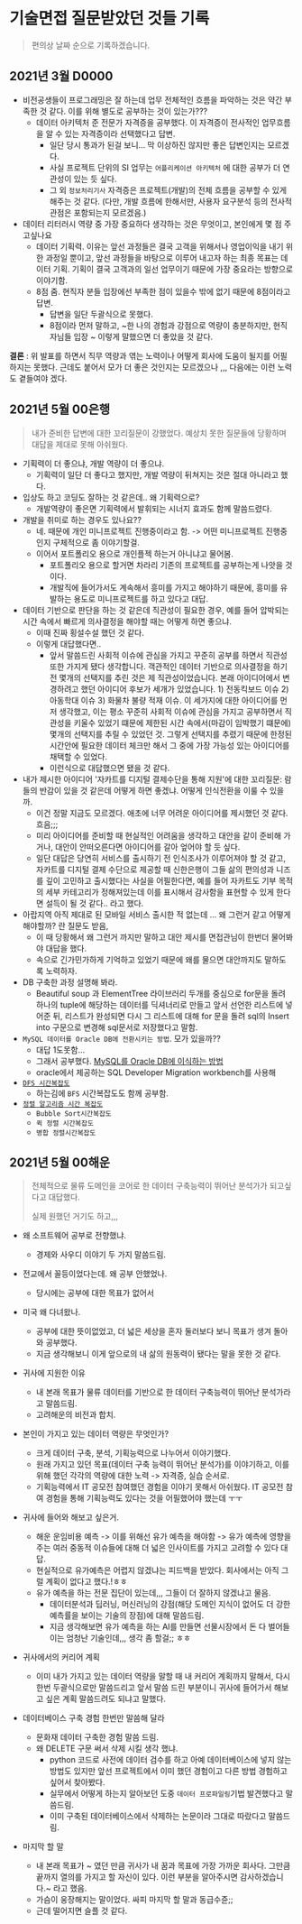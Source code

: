 # 기술면접 질문받았던 것들 기록

> 편의상 날짜 순으로 기록하겠습니다.

## 2021년 3월 D0000

- 비전공생들이 프로그래밍은 잘 하는데 업무 전체적인 흐름을 파악하는 것은 약간 부족한 것 같다. 이를 위해 별도로 공부하는 것이 있는가???
  - 데이터 아키텍처 준 전문가 자격증을 공부했다. 이 자격증이 전사적인 업무흐름을 알 수 있는 자격증이라 선택했다고 답변.
    - 일단 당시 통과가 된걸 보니... 막 이상하진 않지만 좋은 답변인지는 모르겠다.
    - 사실 프로젝트 단위의 SI 업무는 `어플리케이션 아키텍처` 에 대한 공부가 더 연관성이 있는 듯 싶다.
    - 그 외 `정보처리기사` 자격증은 프로젝트(개발)의 전체 흐름을 공부할 수 있게 해주는 것 같다. (다만, 개발 흐름에 한해서만, 사용자 요구분석 등의 전사적 관점은 포함되는지 모르겠음.)
- 데이터 리터러시 역량 중 가장 중요하다 생각하는 것은 무엇이고, 본인에게 몇 점 주고싶나요
  - 데이터 기획력. 이유는 앞선 과정들은 결국 고객을 위해서나 영업이익을 내기 위한 과정일 뿐이고, 앞선 과정들을 바탕으로 이루어 내고자 하는 최종 목표는 데이터 기획. 기획이 결국 고객과의 일선 업무이기 때문에 가장 중요라는 방향으로 이야기함.
  - 8점 줌. 현직자 분들 입장에선 부족한 점이 있을수 밖에 없기 때문에 8점이라고 답변.
    - 답변을 일단 두괄식으로 못했다.
    - 8점이라 먼저 말하고, ~한 나의 경험과 강점으로 역량이 충분하지만, 현직자님들 입장 ~ 이렇게 말했으면 더 좋았을 것 같다.

**결론** : 위 발표를 하면서 직무 역량과 엮는 노력이나 어떻게 회사에 도움이 될지를 어필하지는 못했다. 근데도 붙어서 모가 더 좋은 것인지는 모르겠으나 ,,, 다음에는 이런 노력도 곁들여야 겠다.



## 2021년 5월 00은행

>  내가 준비한 답변에 대한 꼬리질문이 강했었다. 예상치 못한 질문들에 당황하며 대답을 제대로 못해 아쉬웠다.

- 기획력이 더 좋으냐, 개발 역량이 더 좋으냐.
  - 기획력이 일단 더 좋다고 했지만, 개발 역량이 뒤쳐지는 것은 절대 아니라고 했다.
- 입상도 하고 코딩도 잘하는 것 같은데.. 왜 기획력으로?
  - 개발역량이 좋은면 기획력에서 발휘되는 시너지 효과도 함께 말씀드렸다.
- 개발을 취미로 하는 경우도 있나요??
  - 네. 때문에 개인 미니프로젝트 진행중이라고 함. -> 어떤 미니프로젝트 진행중인지 구체적으로 좀 이야기할걸.
  - 이어서 포트폴리오 용으로 개인플젝 하는거 아니냐고 물어봄.
    - 포트폴리오 용으로 할거면 차라리 기존의 프로젝트를 공부하는게 나앗을 것이다.
    - 개발직에 들어가서도 계속해서 흥미를 가지고 해야하기 때문에, 흥미를 유발하는 용도로 미니프로젝트를 하고 있다고 대답.
- 데이터 기반으로 판단을 하는 것 같은데 직관성이 필요한 경우, 예를 들어 압박되는 시간 속에서 빠르게 의사결정을 해야할 때는 어떻게 하면 좋으냐.
  - 이때 진짜 횡설수설 했던 것 같다.
  - 이렇게 대답했다면..
    - 앞서 말씀드린 사회적 이슈에 관심을 가지고 꾸준히 공부를 하면서 직관성 또한 가지게 됐다 생각합니다. 객관적인 데이터 기반으로 의사결정을 하기 전 몇개의 선택지를 추린 것은 제 직관성이었습니다. 본래 아이디어에서 변경하려고 했던 아이디어 후보가 세개가 있었습니다. 1) 전동킥보드 이슈 2) 아동학대 이슈 3) 화물차 불량 적재 이슈. 이 세가지에 대한 아이디어를 먼저 생각했고, 이는 평소 꾸준히 사회적 이슈에 관심을 가지고 공부하면서 직관성을 키울수 있었기 떄문에 제한된 시간 속에서(마감이 임박했기 떄문에) 몇개의 선택지를 추릴 수 있었던 것. 그렇게 선택지를 추렸기 때문에 한정된 시간안에 필요한 데이터 체크만 해서 그 중에 가장 가능성 있는 아이디어를 채택할 수 있었다. 
    - 이런식으로 대답했으면 됐을 것 같다. 
- 내가 제시한 아이디어 '자카트를 디지털 결제수단을 통해 지원'에 대한 꼬리질문: 람들의 반감이 있을 것 같은데 어떻게 하면 좋겠냐. 어떻게 인식전환을 이룰 수 있을까.
  - 이건 정말 지금도 모르겠다. 애초에 너무 어려운 아이디어를 제시했던 것 같다. 흐음;;; 
  - 미리 아이디어를 준비할 때 현실적인 어려움을 생각하고 대안을 같이 준비해 가거나, 대안이 안떠오른다면 아이디어를 갈아 엎어야 할 듯 싶다.
  - 일단 대답은 당연히 서비스를 출시하기 전 인식조사가 이루어져야 할 것 같고, 자카트를 디지털 결제 수단으로 제공할 때 신한은행이 그들 삶의 편의성과 니즈를 깊이 고민하고 출시했다는 사실을 어필한다면, 예를 들어 자카트도 기부 목적의 세부 카테고리가 정해져있는데 이를 표시해서 감사함을 표현할 수 있게 한다면 설득이 될 것 같다.. 라고 했다.
- 아랍지역 아직 제대로 된 모바일 서비스 출시한 적 없는데 ... 왜 그런거 같고 어떻게 해야할까? 란 질문도 받음,
  - 이 때 당황해서 왜 그런거 까지만 말하고 대안 제시를 면접관님이 한번더 물어봐야 대답을 했다.
  - 속으로 긴가민가하게 기억하고 있었기 때문에 왜를 물으면 대안까지도 말하도록 노력하자.
- DB 구축한 과정 설명해 봐라.
  - Beautiful soup 과 ElementTree 라이브러리 두개를 중심으로 for문을 돌려 하나의 tuple에 해당하는 데이터를 딕셔너리로 만들고 앞서 선언한 리스트에 넣어준 뒤, 리스트가 완성되면 다시 그 리스트에 대해 for 문을 돌려 sql의 Insert into 구문으로 변경해 sql문서로 저장했다고 말함.
- `MySQL 데이터를 Oracle DB에 전환시키는 방법`. 모가 있을까??
  - 대답 1도못함...
  - 그래서 공부했다. [MySQL를 Oracle DB에 이식하는 방법](https://jhparkkk.tistory.com/11)
  - oracle에서 제공하는 SQL Developer Migration workbench를 사용해 
- [`DFS 시간복잡도`](https://github.com/brotherspear1994/HyungChangInterviewPrep_Repo/blob/master/%EA%B8%B0%EC%88%A0%20%EB%A9%B4%EC%A0%91/DFS%2C%20BFS%20%EC%8B%9C%EA%B0%84%EB%B3%B5%EC%9E%A1%EB%8F%84.md)
  - 하는김에 `BFS` 시간복잡도도 함께 공부함. 
- [`정렬 알고리즘 시간 복잡도`](https://github.com/brotherspear1994/HyungChangInterviewPrep_Repo/blob/master/%EA%B8%B0%EC%88%A0%20%EB%A9%B4%EC%A0%91/%EC%A0%95%EB%A0%AC%EC%95%8C%EA%B3%A0%EB%A6%AC%EC%A6%98%20%EC%8B%9C%EA%B0%84%EB%B3%B5%EC%9E%A1%EB%8F%84.md)
  - `Bubble Sort시간복잡도` 
  - `퀵 정렬 시간복잡도`
  - `병합 정렬시간복잡도` 



## 2021년 5월 00해운

> 전체적으로 물류 도메인을 코어로 한 데이터 구축능력이 뛰어난 분석가가 되고싶다고 대답했다.
>
> 실제 원했던 거기도 하고,,,

- 왜 소프트웨어 공부로 전향했냐.
  - 경제와 사우디 이야기 두 가지 말씀드림.
- 전교에서 꼴등이었다는데. 왜 공부 안했었나.
  - 당시에는 공부에 대한 목표가 없어서
- 미국 왜 다녀왔나.
  - 공부에 대한 뜻이없었고, 더 넓은 세상을 혼자 둘러보다 보니 목표가 생겨 돌아와 공부했다.
  - 지금 생각해보니 이게 앞으로의 내 삶의 원동력이 됐다는 말을 못한 것 같다.
- 귀사에 지원한 이유
  - 내 본래 목표가 물류 데이터를 기반으로 한 데이터 구축능력이 뛰어난 분석가라고 말씀드림.
  - 고려해운의 비전과 합치. 

- 본인이 가지고 있는 데이터 역량은 무엇인가?
  - 크게 데이터 구축, 분석, 기획능력으로 나누어서 이야기했다.
  - 원래 가지고 있던 목표(데이터 구축 능력이 뛰어난 분석가)를 이야기하고, 이를 위해 했던 각각의 역량에 대한 노력 -> 자격증, 실습 순서로.
  - 기획능력에서 IT 공모전 참여했던 경험을 이야기 못해서 아쉬웠다. IT 공모전 참여 경험을 통해 기획능력도 있다는 것을 어필했어야 했는데 ㅜㅜ 
- 귀사에 들어와 해보고 싶은거.
  - 해운 운임비용 예측 -> 이를 위해선 유가 예측을 해야함 -> 유가 예측에 영향을 주는 여러 중동적 이슈들에 대해 더 넓은 인사이트를 가지고 고려할 수 있다 대답.
  - 현실적으로 유가예측은 어렵지 않겠냐는 피드백을 받았다. 회사에서는 아직 그럴 계획이 없다고 했다.!ㅎㅎ
  - 유가 예측을 하는 전문 집단이 있는데,,, 그들이 더 잘하지 않겠냐고 물음.
    - 데이터분석과 딥러닝, 머신러닝의 강점(해당 도메인 지식이 없어도 더 강한 예측률을 보이는 기술의 장점)에 대해 말씀드림. 
    - 지금 생각해보면 유가 예측을 하는 AI를 만들면 선물시장에서 돈 다 벌어들이는 엄청난 기술인데,,, 생각 좀 할걸;; ㅎㅎ 
- 귀사에서의 커리어 계획
  - 이미 내가 가지고 있는 데이터 역량을 말할 때 내 커리어 계획까지 말해서, 다시 한번 두괄식으로만 말씀드리고 앞서 말씀 드린 부분이니 귀사에 들어가서 해보고 싶은 계획 말씀드려도 되냐고 말했다.
- 데이터베이스 구축 경험 한번만 말씀해 달라
  - 문화재 데이터 구축한 경험 말씀 드림.
  - 왜 DELETE 구문 써서 삭제 시킬 생각 했냐.
    - python 코드로 사전에 데이터 검수를 하고 아예 데이터베이스에 넣지 않는 방법도 있지만 앞선 프로젝트에서 이미 했던 경험이고 다른 방법 경험하고 싶어서 찾아봤다.
    - 실무에서 어떻게 하는지 알아보던 도중 `데이터 프로파일링`기법 발견했다고 말씀드림.
    - 이미 구축된 데이터베이스에서 삭제하는 논문이라 그대로 따랐다고 말씀드림.
- 마지막 할 말
  - 내 본래 목표가 ~ 였던 만큼 귀사가 내 꿈과 목표에 가장 가까운 회사다. 그만큼 끝까지 열의를 가지고 할 자신이 있다. 이런 부분을 알아주시면 감사하겠습니다.~ 라고 했음.
  - 가슴이 웅장해지는 말이었다. 싸피 마지막 할 말과 동급수쥰;;
  - 근데 떨어지면 슬플 것 같다.


